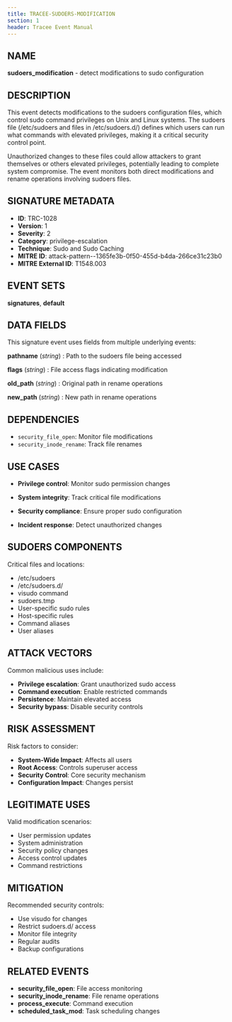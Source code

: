 ```yaml
---
title: TRACEE-SUDOERS-MODIFICATION
section: 1
header: Tracee Event Manual
---
```


## NAME

**sudoers_modification** - detect modifications to sudo configuration

## DESCRIPTION

This event detects modifications to the sudoers configuration files, which control sudo command privileges on Unix and Linux systems. The sudoers file (/etc/sudoers and files in /etc/sudoers.d/) defines which users can run what commands with elevated privileges, making it a critical security control point.

Unauthorized changes to these files could allow attackers to grant themselves or others elevated privileges, potentially leading to complete system compromise. The event monitors both direct modifications and rename operations involving sudoers files.

## SIGNATURE METADATA

- **ID**: TRC-1028
- **Version**: 1
- **Severity**: 2
- **Category**: privilege-escalation
- **Technique**: Sudo and Sudo Caching
- **MITRE ID**: attack-pattern--1365fe3b-0f50-455d-b4da-266ce31c23b0
- **MITRE External ID**: T1548.003

## EVENT SETS

**signatures**, **default**

## DATA FIELDS

This signature event uses fields from multiple underlying events:

**pathname** (*string*)
: Path to the sudoers file being accessed

**flags** (*string*)
: File access flags indicating modification

**old_path** (*string*)
: Original path in rename operations

**new_path** (*string*)
: New path in rename operations

## DEPENDENCIES

- `security_file_open`: Monitor file modifications
- `security_inode_rename`: Track file renames

## USE CASES

- **Privilege control**: Monitor sudo permission changes

- **System integrity**: Track critical file modifications

- **Security compliance**: Ensure proper sudo configuration

- **Incident response**: Detect unauthorized changes

## SUDOERS COMPONENTS

Critical files and locations:

- /etc/sudoers
- /etc/sudoers.d/
- visudo command
- sudoers.tmp
- User-specific sudo rules
- Host-specific rules
- Command aliases
- User aliases

## ATTACK VECTORS

Common malicious uses include:

- **Privilege escalation**: Grant unauthorized sudo access
- **Command execution**: Enable restricted commands
- **Persistence**: Maintain elevated access
- **Security bypass**: Disable security controls

## RISK ASSESSMENT

Risk factors to consider:

- **System-Wide Impact**: Affects all users
- **Root Access**: Controls superuser access
- **Security Control**: Core security mechanism
- **Configuration Impact**: Changes persist

## LEGITIMATE USES

Valid modification scenarios:

- User permission updates
- System administration
- Security policy changes
- Access control updates
- Command restrictions

## MITIGATION

Recommended security controls:

- Use visudo for changes
- Restrict sudoers.d/ access
- Monitor file integrity
- Regular audits
- Backup configurations

## RELATED EVENTS

- **security_file_open**: File access monitoring
- **security_inode_rename**: File rename operations
- **process_execute**: Command execution
- **scheduled_task_mod**: Task scheduling changes
